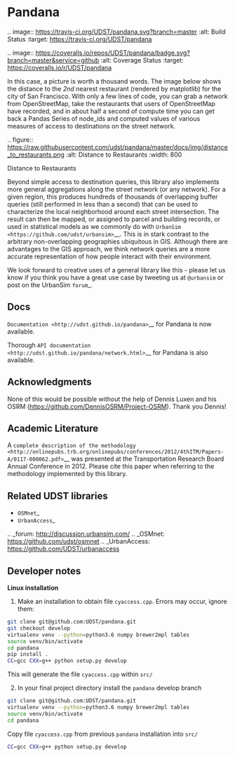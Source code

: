 Pandana
=======

.. image:: https://travis-ci.org/UDST/pandana.svg?branch=master
   :alt: Build Status
   :target: https://travis-ci.org/UDST/pandana

.. image:: https://coveralls.io/repos/UDST/pandana/badge.svg?branch=master&service=github
   :alt: Coverage Status
   :target: https://coveralls.io/r/UDST/pandana


In this case, a picture is worth a thousand words. The image below shows
the distance to the *2nd* nearest restaurant (rendered by matplotlib)
for the city of San Francisco. With only a few lines of code, you can
grab a network from OpenStreetMap, take the restaurants that users of
OpenStreetMap have recorded, and in about half a second of compute time
you can get back a Pandas Series of node\_ids and computed values of
various measures of access to destinations on the street network.

.. figure:: https://raw.githubusercontent.com/udst/pandana/master/docs/img/distance_to_restaurants.png
   :alt: Distance to Restaurants
   :width: 800

   Distance to Restaurants

Beyond simple access to destination queries, this library also
implements more general aggregations along the street network (or any
network). For a given region, this produces hundreds of thousands of
overlapping buffer queries (still performed in less than a second) that
can be used to characterize the local neighborhood around each street
intersection. The result can then be mapped, or assigned to parcel and
building records, or used in statistical models as we commonly do with
`UrbanSim <https://github.com/udst/urbansim>`__. This is in stark
contrast to the arbitrary non-overlapping geographies ubiquitous in GIS.
Although there are advantages to the GIS approach, we think network
queries are a more accurate representation of how people interact with
their environment.

We look forward to creative uses of a general library like this - please
let us know if you think you have a great use case by tweeting us at
``@urbansim`` or post on the UrbanSim `forum`_.

Docs
----

`Documentation <http://udst.github.io/pandana>`__ for Pandana is
now available.

Thorough `API
documentation <http://udst.github.io/pandana/network.html>`__ for
Pandana is also available.

Acknowledgments
---------------

None of this would be possible without the help of Dennis Luxen and
his OSRM (https://github.com/DennisOSRM/Project-OSRM). Thank you Dennis!

Academic Literature
-------------------

A `complete description of the
methodology <http://onlinepubs.trb.org/onlinepubs/conferences/2012/4thITM/Papers-A/0117-000062.pdf>`__
was presented at the Transportation Research Board Annual Conference in 2012. Please cite this paper when referring
to the methodology implemented by this library.

Related UDST libraries
----------------------

-  `OSMnet`_
-  `UrbanAccess`_

.. _forum: http://discussion.urbansim.com/
.. _OSMnet: https://github.com/udst/osmnet
.. _UrbanAccess: https://github.com/UDST/urbanaccess


Developer notes
---------------

**Linux installation**


1. Make an installation to obtain  file `cyaccess.cpp`. Errors may occur, ignore them:

  ```sh
  git clone git@github.com:UDST/pandana.git
  git checkout develop
  virtualenv venv --python=python3.6 numpy brewer2mpl tables
  source venv/bin/activate
  cd pandana
  pip install .
  CC=gcc CXX=g++ python setup.py develop
  ```

  This will generate the file `cyaccess.cpp` within `src/`

2. In your final project directory install the `pandana` develop branch

  ```sh
  git clone git@github.com:UDST/pandana.git
  virtualenv venv --python=python3.6 numpy brewer2mpl tables
  source venv/bin/activate
  cd pandana
  ```

  Copy file `cyaccess.cpp` from previous `pandana` installation into `src/`

  ```sh
  CC=gcc CXX=g++ python setup.py develop
  ```
